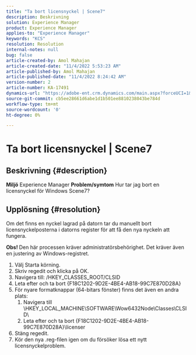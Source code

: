 ```yaml
---
title: "Ta bort licensnyckel | Scene7"
description: Beskrivning
solution: Experience Manager
product: Experience Manager
applies-to: "Experience Manager"
keywords: "KCS"
resolution: Resolution
internal-notes: null
bug: false
article-created-by: Amol Mahajan
article-created-date: "11/4/2022 5:53:23 AM"
article-published-by: Amol Mahajan
article-published-date: "11/4/2022 8:24:42 AM"
version-number: 2
article-number: KA-17491
dynamics-url: "https://adobe-ent.crm.dynamics.com/main.aspx?forceUCI=1&pagetype=entityrecord&etn=knowledgearticle&id=e057a8fd-045c-ed11-9561-6045bd006704"
source-git-commit: cb5ee28661d6abe1d1b501ee8810238043be784d
workflow-type: tm+mt
source-wordcount: '0'
ht-degree: 0%

---
```


# Ta bort licensnyckel | Scene7

## Beskrivning {#description}

<b>Miljö</b>
Experience Manager
<b>Problem/symtom</b>
Hur tar jag bort en licensnyckel för Windows Scene7?


## Upplösning {#resolution}


Om det finns en nyckel lagrad på datorn tar du manuellt bort licensnyckelposterna i datorns register för att få den nya nyckeln att fungera.

<b>Obs! </b>Den här processen kräver administratörsbehörighet. Det kräver även en justering av Windows-registret.

1. Välj Starta körning.
2. Skriv regedit och klicka på OK.
3. Navigera till: /HKEY_CLASSES_ROOT/CLSID
4. Leta efter och ta bort {F18C1202-9D2E-4BE4-AB18-99C7E870D28A}
5. För nyare formatknappar (64-bitars fönster) finns det även en andra plats:
   1. Navigera till \HKEY_LOCAL_MACHINE\SOFTWARE\Wow6432Node\Classes\CLSID\
   2. Leta efter och ta bort {F18C1202-9D2E-4BE4-AB18-99C7E870D28A}\licenser
6. Stäng regedit.
7. Kör den nya .reg-filen igen om du försöker lösa ett nytt licensnyckelproblem.

